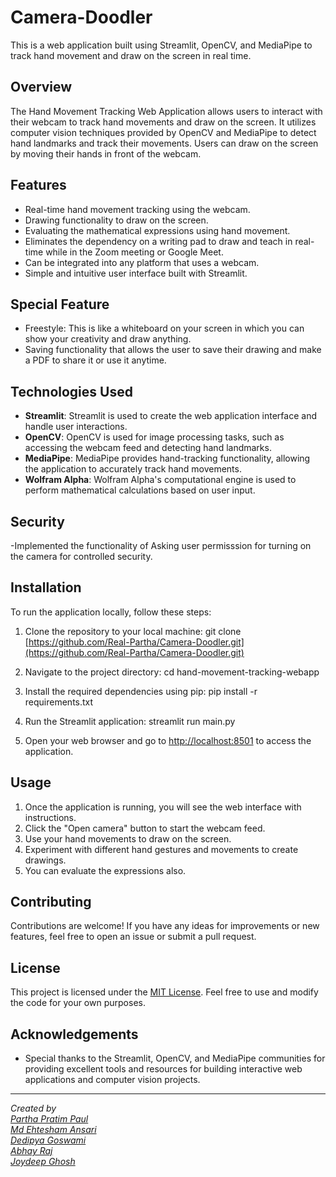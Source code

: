 # Camera-Doodler

This is a web application built using Streamlit, OpenCV, and MediaPipe to track hand movement and draw on the screen in real time.


## Overview

The Hand Movement Tracking Web Application allows users to interact with their webcam to track hand movements and draw on the screen. It utilizes computer vision techniques provided by OpenCV and MediaPipe to detect hand landmarks and track their movements. Users can draw on the screen by moving their hands in front of the webcam.

## Features

- Real-time hand movement tracking using the webcam.
- Drawing functionality to draw on the screen.
- Evaluating the mathematical expressions using hand movement.
- Eliminates the dependency on a writing pad to draw and teach in real-time while in the Zoom meeting or Google Meet.
- Can be integrated into any platform that uses a webcam.
- Simple and intuitive user interface built with Streamlit.
## Special Feature
- Freestyle: This is like a whiteboard on your screen in which you can show your creativity and draw anything.
- Saving functionality that allows the user to save their drawing and make a PDF to share it or use it anytime.

## Technologies Used

- **Streamlit**: Streamlit is used to create the web application interface and handle user interactions.
- **OpenCV**: OpenCV is used for image processing tasks, such as accessing the webcam feed and detecting hand landmarks.
- **MediaPipe**: MediaPipe provides hand-tracking functionality, allowing the application to accurately track hand movements.
- **Wolfram Alpha**: Wolfram Alpha's computational engine is used to perform mathematical calculations based on user input.

## Security
-Implemented the functionality of Asking user permisssion for turning on the camera for controlled security.

## Installation

To run the application locally, follow these steps:

1. Clone the repository to your local machine:
   git clone [https://github.com/Real-Partha/Camera-Doodler.git](https://github.com/Real-Partha/Camera-Doodler.git)

2. Navigate to the project directory:
  cd hand-movement-tracking-webapp
3. Install the required dependencies using pip:
  pip install -r requirements.txt
4. Run the Streamlit application:
  streamlit run main.py
5. Open your web browser and go to [http://localhost:8501](http://localhost:8501) to access the application.

## Usage

1. Once the application is running, you will see the web interface with instructions.
2. Click the "Open camera" button to start the webcam feed.
3. Use your hand movements to draw on the screen.
4. Experiment with different hand gestures and movements to create drawings.
5. You can evaluate the expressions also.

## Contributing

Contributions are welcome! If you have any ideas for improvements or new features, feel free to open an issue or submit a pull request.

## License

This project is licensed under the [MIT License](LICENSE). Feel free to use and modify the code for your own purposes.

## Acknowledgements

- Special thanks to the Streamlit, OpenCV, and MediaPipe communities for providing excellent tools and resources for building interactive web applications and computer vision projects.

---

*Created by <br>[Partha Pratim Paul](https://github.com/Real-Partha)<br>[Md Ehtesham Ansari](https://github.com/mdehteshamansari)<br>[Dedipya Goswami](https://github.com/dedipya001)<br>[Abhay Raj](https://github.com/abhayraj-13)<br>[Joydeep Ghosh](https://github.com/joydeep2003)*


